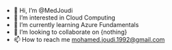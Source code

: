 - 👋 Hi, I’m @MedJoudi
- 👀 I’m interested in Cloud Computing
- 🌱 I’m currently learning Azure Fundamentals
- 💞️ I’m looking to collaborate on {nothing}
- 📫 How to reach me mohamed.joudi.1992@gmail.com

<!---
MedJoudi/MedJoudi is a ✨ special ✨ repository because its `README.md` (this file) appears on your GitHub profile.
You can click the Preview link to take a look at your changes.
--->
